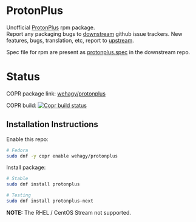 # ProtonPlus

Unofficial [ProtonPlus](https://github.com/Vysp3r/ProtonPlus) rpm package.\
Report any packaging bugs to [downstream](https://github.com/wehagy/rpm-protonplus/issues) github issue trackers. New features, bugs, translation, etc, report to [upstream](https://github.com/Vysp3r/ProtonPlus/issues).

Spec file for rpm are present as [protonplus.spec](https://github.com/wehagy/rpm-protonplus/blob/main/protonplus.spec) in the downstream repo.

# Status

COPR package link: [wehagy/protonplus](https://copr.fedorainfracloud.org/coprs/wehagy/protonplus)

COPR build: [![Copr build status](https://copr.fedorainfracloud.org/coprs/wehagy/protonplus/package/protonplus/status_image/last_build.png)](https://copr.fedorainfracloud.org/coprs/wehagy/protonplus/package/protonplus/)

## Installation Instructions

Enable this repo:

```bash
# Fedora
sudo dnf -y copr enable wehagy/protonplus
```

Install package:

```bash
# Stable
sudo dnf install protonplus

# Testing
sudo dnf install protonplus-next
```

**NOTE:** The RHEL / CentOS Stream not supported.
